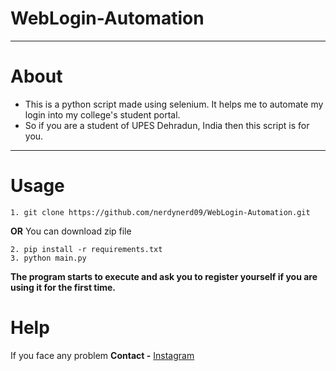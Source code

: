 # WebLogin-Automation
---
# About
- This is a python script made using selenium. It helps me to automate my login into my college's student portal.
- So if you are a student of UPES Dehradun, India then this script is for you.
---
# Usage
```
1. git clone https://github.com/nerdynerd09/WebLogin-Automation.git
```
  **OR** 
You can download zip file
```
2. pip install -r requirements.txt
3. python main.py
```
**The program starts to execute and ask you to register yourself if you are using it for the first time.**

# Help

If you face any problem **Contact -** [Instagram](https://www.instagram.com/hackersarena0/)
